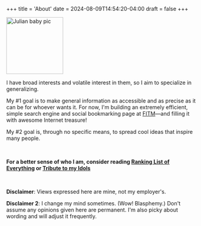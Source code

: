 +++
title = 'About'
date = 2024-08-09T14:54:20-04:00
draft = false
+++

<img src="/lil-jlk.JPG" title="Julian baby pic" alt="Julian baby pic" width='150' />

I have broad interests and volatile interest in them, so I aim to specialize in generalizing.

My #1 goal is to make general information as accessible and as precise as it can be for whoever wants it. For now, I'm building an extremely efficient, simple search engine and social bookmarking page at [FITM](https://fitm.online)&mdash;and filling it with awesome Internet treasure!

My #2 goal is, through no specific means, to spread cool ideas that inspire many people.

<br>

<b>For a better sense of who I am, consider reading [Ranking List of Everything](../rankings/) or [Tribute to my Idols](../idols/)</b>

<br>

<strong>Disclaimer</strong>: Views expressed here are mine, not my employer's.

<strong>Disclaimer 2</strong>: I change my mind sometimes. (Wow! Blasphemy.) Don't assume any opinions given here are permanent. I'm also picky about wording and will adjust it frequently.
